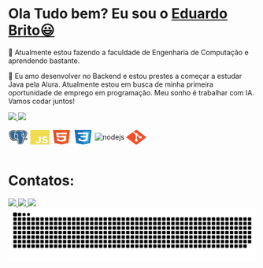 <div>
  <h1>
    Ola Tudo bem? Eu sou o 
    <a href="https://www.linkedin.com/in/eduardo-brito-33401722a/">Eduardo Brito😃</a>
  </h1>
  
<p>🌱 Atualmente estou fazendo a faculdade de  Engenharia de Computação e aprendendo bastante.</p>

<p>🔭 Eu amo desenvolver no Backend e estou prestes a começar a estudar Java pela Alura. Atualmente estou em busca de minha primeira oportunidade de emprego em programação. Meu sonho é trabalhar com IA. Vamos codar juntos!</p>
</div>


<div>
  <a href="https://github.com/Eduardo-brito1/">
    <img height="150em" src="https://github-readme-stats.vercel.app/api?username=Eduardo-Brito1&count_private=true&include_all_commits=true&show_icons=true&theme=radical&hide_border=false&show_owner=true"/>
    <img height="150em" src="https://github-readme-stats.vercel.app/api/top-langs/?username=Eduardo-brito1&theme=radical&hide_border=false&layout=compact"/>
  </a>
</div>

<div valign="top"><br>
  <img align="center" alt="Postgresql" height="30" width="40" src="https://raw.githubusercontent.com/devicons/devicon/master/icons/postgresql/postgresql-original.svg">
  <img align="center" alt="Js" height="30" width="40" src="https://raw.githubusercontent.com/devicons/devicon/master/icons/javascript/javascript-plain.svg">
  <img align="center" alt="HTML" height="30" width="40" src="https://raw.githubusercontent.com/devicons/devicon/master/icons/html5/html5-original.svg">
  <img align="center" alt="CSS" height="30" width="40" src="https://raw.githubusercontent.com/devicons/devicon/master/icons/css3/css3-original.svg">
  <img align="center" alt="nodejs" height="30" width="40" src="https://cdn.worldvectorlogo.com/logos/nodejs-icon.svg">
  <img align="center" alt="git" height="30" width="40" src="https://raw.githubusercontent.com/devicons/devicon/master/icons/git/git-original.svg">
</div><br>

<div>
  <h1>Contatos:</h1>
  
  <a href="https://www.linkedin.com/in/eduardo-brito-33401722a/" target="_blank">
    <img src="https://img.shields.io/badge/-LinkedIn-%230077B5?style=for-the-badge&logo=linkedin&logoColor=white" target="_blank">
  </a>
  <a href="mailto:eduardo1programador@hotmail.com">
    <img src="https://img.shields.io/badge/Microsoft_Outlook-0078D4?style=for-the-badge&logo=microsoft-outlook&logoColor=white" target="_blank"> 
  </a>
  <a href="https://wa.me/32984897748/" target="_blank">
    <img src="https://img.shields.io/badge/WhatsApp-25D366?style=for-the-badge&logo=whatsapp&logoColor=white" target="_blank">
  </a>
</div>

<picture align="center">
  <source media="(prefers-color-scheme: dark)" srcset="https://raw.githubusercontent.com/Eduardo-brito1/Eduardo-brito1/output/github-contribution-grid-snake-dark.svg">
  <source media="(prefers-color-scheme: light)" srcset="https://raw.githubusercontent.com/Eduardo-brito1/Eduardo-brito1/output/github-contribution-grid-snake-dark.svg">
  <img align="center" alt="github contribution grid snake animation" src="https://raw.githubusercontent.com/Eduardo-brito1/Eduardo-brito1/output/github-contribution-grid-snake.svg">
</picture>
